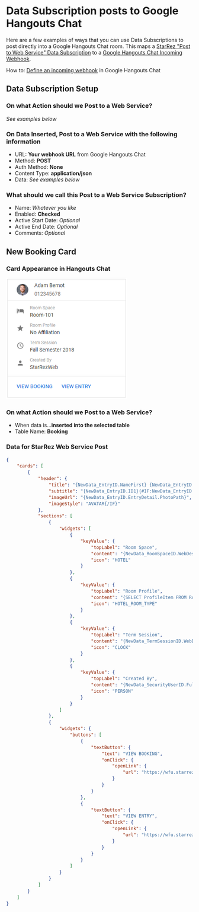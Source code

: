 # Data Subscription posts to Google Hangouts Chat

Here are a few examples of ways that you can use Data Subscriptions to post directly into a Google Hangouts Chat room. This maps a [StarRez "Post to Web Service" Data Subscription](https://support.starrez.com/hc/en-us/articles/115000379306-Data-Subscription-Wizard-Step-3-Select-a-Task-Post-to-Web-Service-) to a [Google Hangouts Chat Incoming Webhook](https://developers.google.com/hangouts/chat/how-tos/webhooks).

How to: [Define an incoming webhook](https://developers.google.com/hangouts/chat/how-tos/webhooks#define_an_incoming_webhook) in Google Hangouts Chat


## Data Subscription Setup

### On what Action should we Post to a Web Service?
*See examples below*

### On Data Inserted, Post to a Web Service with the following information
- URL: **Your webhook URL** from Google Hangouts Chat
- Method: **POST**
- Auth Method: **None**
- Content Type: **application/json**
- Data: *See examples below*

### What should we call this Post to a Web Service Subscription?
- Name: *Whatever you like*
- Enabled: **Checked**
- Active Start Date: *Optional*
- Active End Date: *Optional*
- Comments: *Optional*

## New Booking Card

### Card Appearance in Hangouts Chat
![New Booking Card](../HangoutsChat/NewBookingCard.png "New Booking Card")

### On what Action should we Post to a Web Service?
- When data is...**inserted into the selected table**
- Table Name: **Booking**

### Data for StarRez Web Service Post
```json
{
	"cards": [
		{
			"header": {
				"title": "{NewData_EntryID.NameFirst} {NewData_EntryID.NameLast}",
				"subtitle": "{NewData_EntryID.ID1}{#IF:NewData_EntryID.EntryDetail.PhotoPath}",
				"imageUrl": "{NewData_EntryID.EntryDetail.PhotoPath}",
				"imageStyle": "AVATAR{/IF}"
			},
			"sections": [
				{
					"widgets": [
						{
							"keyValue": {
								"topLabel": "Room Space",
								"content": "{NewData_RoomSpaceID.WebDescription|NewData_RoomSpaceID.Description}",
								"icon": "HOTEL"
							}
						},
						{
							"keyValue": {
								"topLabel": "Room Profile",
								"content": "{SELECT ProfileItem FROM RoomConfiguration JOIN RoomConfigurationProfile WHERE RoomBaseID={NewData_RoomSpaceID.RoomBaseID} AND DateStart<={NewData_CheckInDate} AND DateEnd>{NewData_CheckInDate}}",
								"icon": "HOTEL_ROOM_TYPE"
							}
						},
						{
							"keyValue": {
								"topLabel": "Term Session",
								"content": "{NewData_TermSessionID.WebDescription|NewData_TermSessionID.Description}",
								"icon": "CLOCK"
							}
						},
						{
							"keyValue": {
								"topLabel": "Created By",
								"content": "{NewData_SecurityUserID.FullName|NewData_SecurityUserID.UserName}",
								"icon": "PERSON"
							}
						}
					]
				},
				{
					"widgets": {
						"buttons": [
							{
								"textButton": {
									"text": "VIEW BOOKING",
									"onClick": {
										"openLink": {
											"url": "https://wfu.starrezhousing.com/StarRezWeb/main/directory#!entry:{NewData_EntryID}!booking:{NewData_BookingID}"
										}
									}
								}
							},
							{
								"textButton": {
									"text": "VIEW ENTRY",
									"onClick": {
										"openLink": {
											"url": "https://wfu.starrezhousing.com/StarRezWeb/main/directory#!entry:{NewData_EntryID}"
										}
									}
								}
							}
						]
					}
				}
			]
		}
	]
}
```
